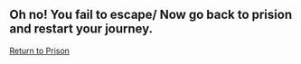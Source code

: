 ## Oh no! You fail to escape/ Now go back to prision and restart your journey. 

[Return to Prison](../lock-in-prison.md)